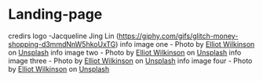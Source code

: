 # Landing-page
credirs
 logo -Jacqueline Jing Lin (https://giphy.com/gifs/glitch-money-shopping-d3mmdNnW5hkoUxTG)
 info image one - Photo by <a href="https://unsplash.com/@thegoldenmelon?utm_source=unsplash&utm_medium=referral&utm_content=creditCopyText">Elliot Wilkinson</a> on <a href="https://unsplash.com/s/photos/stick-figures?utm_source=unsplash&utm_medium=referral&utm_content=creditCopyText">Unsplash</a>
info image two - Photo by <a href="https://unsplash.com/@thegoldenmelon?utm_source=unsplash&utm_medium=referral&utm_content=creditCopyText">Elliot Wilkinson</a> on <a href="https://unsplash.com/s/photos/stick-figures?utm_source=unsplash&utm_medium=referral&utm_content=creditCopyText">Unsplash</a>
  info image three - Photo by <a href="https://unsplash.com/@thegoldenmelon?utm_source=unsplash&utm_medium=referral&utm_content=creditCopyText">Elliot Wilkinson</a> on <a href="https://unsplash.com/s/photos/stick-figures?utm_source=unsplash&utm_medium=referral&utm_content=creditCopyText">Unsplash</a>
  info image four - Photo by <a href="https://unsplash.com/@thegoldenmelon?utm_source=unsplash&utm_medium=referral&utm_content=creditCopyText">Elliot Wilkinson</a> on <a href="https://unsplash.com/s/photos/stick-figures?utm_source=unsplash&utm_medium=referral&utm_content=creditCopyText">Unsplash</a>
  